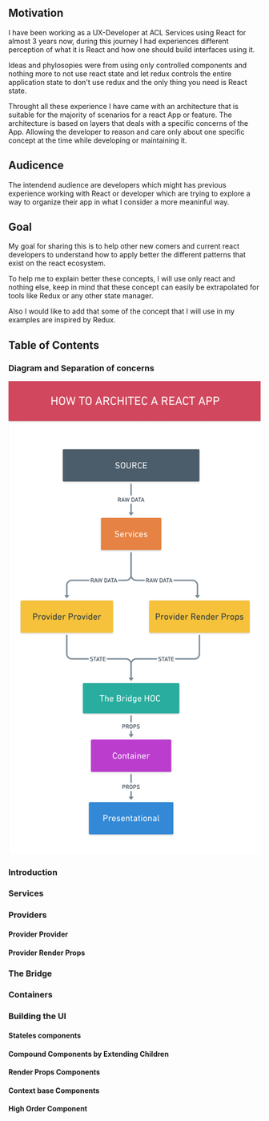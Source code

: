 ## Motivation

I have been working as a UX-Developer at ACL Services using React for almost 3 years now, during this journey I had experiences different perception of what it is React and how one should build interfaces using it.

Ideas and phylosopies were from using only controlled components and nothing more to not use react state and let redux controls the entire application state to don't use redux and the only thing you need is React state. 

Throught all these experience I have came with an architecture that is suitable for the majority of scenarios for a react App or feature. The architecture is based on layers that deals with a specific concerns of the App. Allowing the developer to reason and care only about one specific concept at the time while developing or maintaining it. 

## Audicence
The intendend audience are developers which might has previous experience working with React or developer which are trying to explore a way to organize their app in what I consider a more meaninful way. 

## Goal

My goal for sharing this is to help other new comers and current react developers to understand how to apply better the different patterns that exist on the react ecosystem.

To help me to explain better these concepts, I will use only react and nothing else, keep in mind that these concept can easily be extrapolated for tools like Redux or any other state manager. 

Also I would like to add that some of the concept that I will use in my examples are inspired by Redux.


## Table of Contents
### Diagram and Separation of concerns
<img width="550" src="https://github.com/nahumzs/react-architecture/blob/master/assets/El_Diagrama.png" alt="React Architecture Diagram" />

### Introduction
### Services
### Providers
#### Provider Provider
#### Provider Render Props
### The Bridge
### Containers
### Building the UI
#### Stateles components
#### Compound Components by Extending Children
#### Render Props Components
#### Context base Components
#### High Order Component
